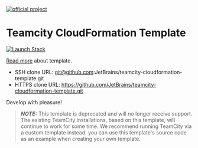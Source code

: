 [![official project](http://jb.gg/badges/official.svg)](https://confluence.jetbrains.com/display/ALL/JetBrains+on+GitHub)

# Teamcity CloudFormation Template

[![Launch Stack](https://s3.amazonaws.com/cloudformation-examples/cloudformation-launch-stack.png)](https://console.aws.amazon.com/cloudformation/home#/stacks/new?stackName=test&templateURL=https://s3.amazonaws.com/teamcity.jetbrains.com/teamcity-server.yaml)

[Read more](https://blog.jetbrains.com/teamcity/2017/10/teamcity-aws) about template.

* SSH clone URL: git@github.com:JetBrains/teamcity-cloudformation-template.git
* HTTPS clone URL: https://github.com/JetBrains/teamcity-cloudformation-template.git

Develop with pleasure!

> **_NOTE:_** This template is deprecated and will no longer receive support. The existing TeamCity installations, based on this template, will continue to work for some time. We recommend running TeamCity via a custom template instead: you can use this template's source code as an example when creating your own template.
